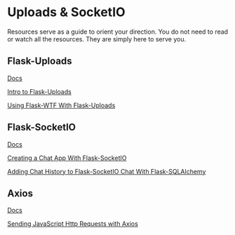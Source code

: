 # Uploads & SocketIO

Resources serve as a guide to orient your direction.
You do not need to read or watch all the resources.
They are simply here to serve you.

## Flask-Uploads

[Docs](https://flask-uploads.readthedocs.io/en/latest/)

[Intro to Flask-Uploads](https://www.youtube.com/watch?v=Exf8RbgKmhM)

[Using Flask-WTF With Flask-Uploads](https://www.youtube.com/watch?v=HNw6shJv9Ck)

## Flask-SocketIO

[Docs](https://flask-socketio.readthedocs.io/en/latest/)

[Creating a Chat App With Flask-SocketIO](https://www.youtube.com/watch?v=RdSrkkrj3l4&t)

[Adding Chat History to Flask-SocketIO Chat With Flask-SQLAlchemy](https://www.youtube.com/watch?v=pigpDSOBNMc)

## Axios

[Docs](https://github.com/axios/axios)

[Sending JavaScript Http Requests with Axios](https://www.youtube.com/watch?v=qM4G1Ai2ZpE)
